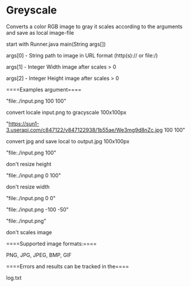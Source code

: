 # Greyscale
Converts a color RGB image to gray
it scales according to the arguments
and save as local image-file


start with Runner.java main(String args[])

args[0] - String path to image in URL format (http(s):// or file:/)

args[1] - Integer Width image after scales > 0

args[2] - Integer Height image after scales > 0



====Examples argument====

"file:./input.png 100 100"

convert locale input.png to gracyscale 100x100px

"https://sun1-3.userapi.com/c847122/v847122938/1b55ae/We3mg9d8nZc.jpg 100 100"

convert jpg and save local to output.jpg 100x100px

"file:./input.png 100"

don't resize height


"file:./input.png 0 100"

don't resize width


"file:./input.png 0 0"

"file:./input.png -100 -50"

"file:./input.png"

don't scales image

====Supported image formats:====

PNG, JPG, JPEG, BMP, GIF

====Errors and results can be tracked in the====

log.txt
